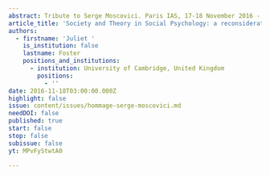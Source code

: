 ```yaml
---
abstract: Tribute to Serge Moscovici. Paris IAS, 17-18 November 2016 - Session 6
article_title: 'Society and Theory in Social Psychology: a reconsideration'
authors:
  - firstname: 'Juliet '
    is_institution: false
    lastname: Foster
    positions_and_institutions:
      - institution: University of Cambridge, United Kingdom
        positions:
          - ''
date: 2016-11-18T03:00:00.000Z
highlight: false
issue: content/issues/hommage-serge-moscovici.md
needDOI: false
published: true
start: false
stop: false
subissue: false
yt: MPvFyStwtA0

---
```

<Youtube yt="MPvFyStwtA0" caption="Society and Theory in Social Psychology: a reconsideration" start="false" stop="false"></Youtube>
